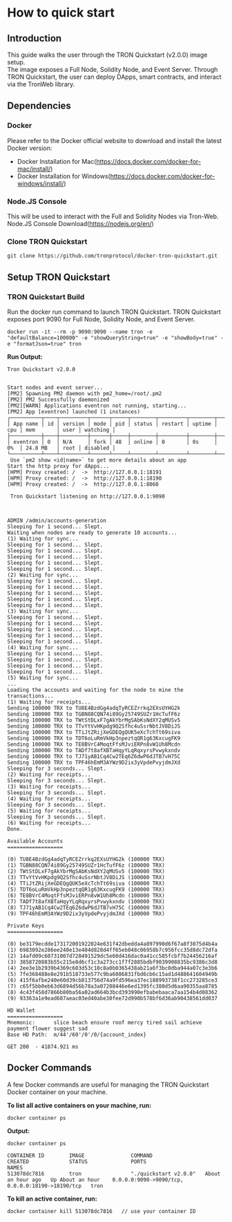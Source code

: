 # How to quick start

## Introduction

This guide walks the user through the TRON Quickstart (v2.0.0) image setup.   
The image exposes a Full Node, Solidity Node, and Event Server. Through TRON Quickstart, the user can deploy DApps, smart contracts, and interact via the TronWeb library.

## Dependencies  

### Docker

Please refer to the Docker official website to download and install the latest Docker version:
* Docker Installation for Mac(https://docs.docker.com/docker-for-mac/install/)
* Docker Installation for Windows(https://docs.docker.com/docker-for-windows/install/)   

### Node.JS Console
  This will be used to interact with the Full and Solidity Nodes via Tron-Web.  
  Node.JS Console Download(https://nodejs.org/en/)
  
### Clone TRON Quickstart  
```shell
git clone https://github.com/tronprotocol/docker-tron-quickstart.git
```  

## Setup TRON Quickstart   
### TRON Quickstart Build
Run the docker run command to launch TRON Quickstart. TRON Quickstart exposes port 9090 for Full Node, Solidity Node, and Event Server.
```shell
docker run -it --rm -p 9090:9090 --name tron -e "defaultBalance=100000" -e "showQueryString=true" -e "showBody=true" -e "formatJson=true" tron
```  

**Run Output:**
```shell
Tron Quickstart v2.0.0


Start nodes and event server...
[PM2] Spawning PM2 daemon with pm2_home=/root/.pm2
[PM2] PM2 Successfully daemonized
[PM2][WARN] Applications eventron not running, starting...
[PM2] App [eventron] launched (1 instances)
┌──────────┬────┬─────────┬──────┬─────┬────────┬─────────┬────────┬─────┬───────────┬──────┬──────────┐
│ App name │ id │ version │ mode │ pid │ status │ restart │ uptime │ cpu │ mem       │ user │ watching │
├──────────┼────┼─────────┼──────┼─────┼────────┼─────────┼────────┼─────┼───────────┼──────┼──────────┤
│ eventron │ 0  │ N/A     │ fork │ 48  │ online │ 0       │ 0s     │ 0%  │ 24.8 MB   │ root │ disabled │
└──────────┴────┴─────────┴──────┴─────┴────────┴─────────┴────────┴─────┴───────────┴──────┴──────────┘
 Use `pm2 show <id|name>` to get more details about an app
Start the http proxy for dApps...
[HPM] Proxy created: /  ->  http://127.0.0.1:18191
[HPM] Proxy created: /  ->  http://127.0.0.1:18190
[HPM] Proxy created: /  ->  http://127.0.0.1:8060

 Tron Quickstart listening on http://127.0.0.1:9090 



ADMIN /admin/accounts-generation
Sleeping for 1 second... Slept.
Waiting when nodes are ready to generate 10 accounts...
(1) Waiting for sync...
Sleeping for 1 second... Slept.
Sleeping for 1 second... Slept.
Sleeping for 1 second... Slept.
Sleeping for 1 second... Slept.
Sleeping for 1 second... Slept.
(2) Waiting for sync...
Sleeping for 1 second... Slept.
Sleeping for 1 second... Slept.
Sleeping for 1 second... Slept.
Sleeping for 1 second... Slept.
Sleeping for 1 second... Slept.
(3) Waiting for sync...
Sleeping for 1 second... Slept.
Sleeping for 1 second... Slept.
Sleeping for 1 second... Slept.
Sleeping for 1 second... Slept.
Sleeping for 1 second... Slept.
(4) Waiting for sync...
Sleeping for 1 second... Slept.
Sleeping for 1 second... Slept.
Sleeping for 1 second... Slept.
Sleeping for 1 second... Slept.
(5) Waiting for sync...
...
Loading the accounts and waiting for the node to mine the transactions...
(1) Waiting for receipts...
Sending 100000 TRX to TU8E4BzdGg4adqTyRCEZrrkq2EXsUYHG2k
Sending 100000 TRX to TGBN88CQN74i89Gy25749SUZr1HcTufF6z
Sending 100000 TRX to TWtStDLxF7gAkYbrMgSAbKsNdXY2qMUSv5
Sending 100000 TRX to TTvYtVvHKpdg9Q2Sfhc4uSsrNbtJV8DiJS
Sending 100000 TRX to TTiJtZRijXeGDEQgQUK5eXcTchTt69siva
Sending 100000 TRX to TDT6oLuRmVkHp3npeztqQR1g63KxcugFK9
Sending 100000 TRX to TE8BVrC4MoqtFfsMJviERPn8vW1Uh8Mcdn
Sending 100000 TRX to TADf7t8afXBTaHqyYLqRqxyrsPvwykxndv
Sending 100000 TRX to TJ71yAB1Cq4Cw2TEq6Z6dwP6dJTB7vH75C
Sending 100000 TRX to TPF46hEmM3AYWz9D2ix3yVpdePvyjdmJXd
Sleeping for 3 seconds... Slept.
(2) Waiting for receipts...
Sleeping for 3 seconds... Slept.
(3) Waiting for receipts...
Sleeping for 3 seconds... Slept.
(4) Waiting for receipts...
Sleeping for 3 seconds... Slept.
(5) Waiting for receipts...
Sleeping for 3 seconds... Slept.
(6) Waiting for receipts...
Done.

Available Accounts
==================

(0) TU8E4BzdGg4adqTyRCEZrrkq2EXsUYHG2k (100000 TRX)
(1) TGBN88CQN74i89Gy25749SUZr1HcTufF6z (100000 TRX)
(2) TWtStDLxF7gAkYbrMgSAbKsNdXY2qMUSv5 (100000 TRX)
(3) TTvYtVvHKpdg9Q2Sfhc4uSsrNbtJV8DiJS (100000 TRX)
(4) TTiJtZRijXeGDEQgQUK5eXcTchTt69siva (100000 TRX)
(5) TDT6oLuRmVkHp3npeztqQR1g63KxcugFK9 (100000 TRX)
(6) TE8BVrC4MoqtFfsMJviERPn8vW1Uh8Mcdn (100000 TRX)
(7) TADf7t8afXBTaHqyYLqRqxyrsPvwykxndv (100000 TRX)
(8) TJ71yAB1Cq4Cw2TEq6Z6dwP6dJTB7vH75C (100000 TRX)
(9) TPF46hEmM3AYWz9D2ix3yVpdePvyjdmJXd (100000 TRX)

Private Keys
==================

(0) be3179ecdde173172001922024e631f42dbedda4a897990d6f67a8f3075d4b4a
(1) 6983092e286ee240e13e404d828d4ff65eb048c06958b7c956fcc35d8dc72dfa
(2) 14afd09c60731007d728491529dc5e60d416dac0a41cc585fcbf7b24456216af
(3) 3858720883b55c215e8d6cf1c3a273cc1f7f2885bdbf9039908835bc9386c3d8
(4) 2ee3e1b2939b4369c603d53c10c8a0b0365438ab21a6f3bc0dba944a07c3e3b6
(5) 7fe368488e8e291b518733e577c9ba6086831fbd6cb6c15ad1d488641604949b
(6) 415f6afbe240e60d39cb813756d74a9fd596ea37ec188993738f1cc273285ce3
(7) c65f5bb0eb63d6894d56b78a3a07208446e6ed1395fc380d5d6aa90355aa8785
(8) 4c43f458d7866b80ba56a02ad664b3bcd393990efbabebaaca7aa154b4d08362
(9) 93363a1e9ead687aeac03ed40abe30fee72d990b578bf6d36ab90438561dd037

HD Wallet
==================
Mnemonic:      slice beach ensure roof mercy tired sail achieve payment flower suggest sad
Base HD Path:  m/44'/60'/0'/0/{account_index}

GET 200  - 41874.921 ms
```
## Docker Commands
A few Docker commands are useful for managing the TRON Quickstart Docker container on your machine.   

**To list all active containers on your machine, run:**
```shell
docker container ps
```  
**Output:**
```shell
docker container ps

CONTAINER ID        IMAGE               COMMAND                 CREATED             STATUS              PORTS                                              NAMES
513078dc7816        tron                "./quickstart v2.0.0"   About an hour ago   Up About an hour    0.0.0.0:9090->9090/tcp, 0.0.0.0:18190->18190/tcp   tron
```  
**To kill an active container, run:**
```shell
docker container kill 513078dc7816   // use your container ID
```  
